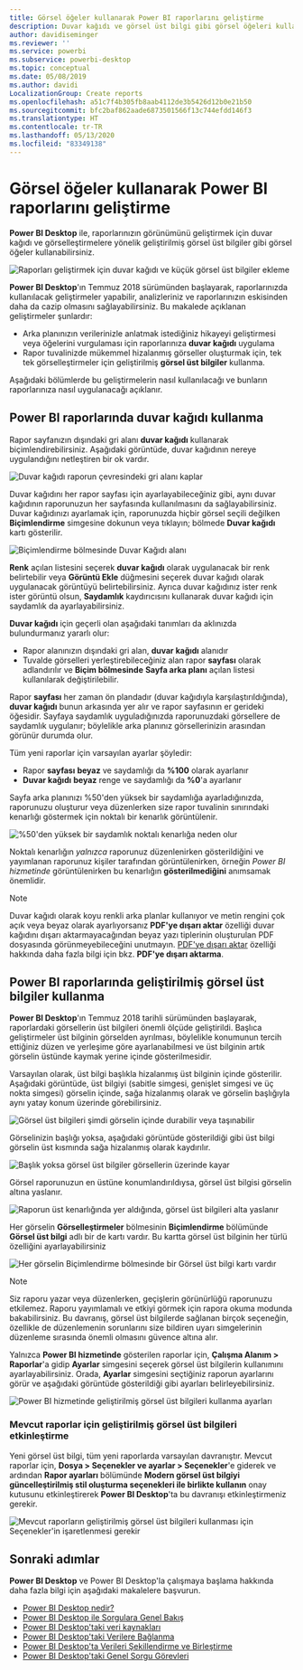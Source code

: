 ```yaml
---
title: Görsel öğeler kullanarak Power BI raporlarını geliştirme
description: Duvar kağıdı ve görsel üst bilgi gibi görsel öğeleri kullanarak raporları geliştirme
author: davidiseminger
ms.reviewer: ''
ms.service: powerbi
ms.subservice: powerbi-desktop
ms.topic: conceptual
ms.date: 05/08/2019
ms.author: davidi
LocalizationGroup: Create reports
ms.openlocfilehash: a51c7f4b305fb8aab4112de3b5426d12b0e21b50
ms.sourcegitcommit: bfc2baf862aade6873501566f13c744efdd146f3
ms.translationtype: HT
ms.contentlocale: tr-TR
ms.lasthandoff: 05/13/2020
ms.locfileid: "83349138"
---
```

# <a name="use-visual-elements-to-enhance-power-bi-reports"></a>Görsel öğeler kullanarak Power BI raporlarını geliştirme

**Power BI Desktop** ile, raporlarınızın görünümünü geliştirmek için duvar kağıdı ve görselleştirmelere yönelik geliştirilmiş görsel üst bilgiler gibi görsel öğeler kullanabilirsiniz.

![Raporları geliştirmek için duvar kağıdı ve küçük görsel üst bilgiler ekleme](media/desktop-visual-elements-for-reports/visual-elements-for-reports_01.png)

**Power BI Desktop**'ın Temmuz 2018 sürümünden başlayarak, raporlarınızda kullanılacak geliştirmeler yapabilir, analizleriniz ve raporlarınızın eskisinden daha da cazip olmasını sağlayabilirsiniz. Bu makalede açıklanan geliştirmeler şunlardır: 

* Arka planınızın verilerinizle anlatmak istediğiniz hikayeyi geliştirmesi veya öğelerini vurgulaması için raporlarınıza **duvar kağıdı** uygulama
* Rapor tuvalinizde mükemmel hizalanmış görseller oluşturmak için, tek tek görselleştirmeler için geliştirilmiş **görsel üst bilgiler** kullanma. 

Aşağıdaki bölümlerde bu geliştirmelerin nasıl kullanılacağı ve bunların raporlarınıza nasıl uygulanacağı açıklanır.

## <a name="using-wallpaper-in-power-bi-reports"></a>Power BI raporlarında duvar kağıdı kullanma

Rapor sayfanızın dışındaki gri alanı **duvar kağıdı** kullanarak biçimlendirebilirsiniz. Aşağıdaki görüntüde, duvar kağıdının nereye uygulandığını netleştiren bir ok vardır. 

![Duvar kağıdı raporun çevresindeki gri alanı kaplar](media/desktop-visual-elements-for-reports/visual-elements-for-reports_02.png)

Duvar kağıdını her rapor sayfası için ayarlayabileceğiniz gibi, aynı duvar kağıdının raporunuzun her sayfasında kullanılmasını da sağlayabilirsiniz. Duvar kağıdınızı ayarlamak için, raporunuzda hiçbir görsel seçili değilken **Biçimlendirme** simgesine dokunun veya tıklayın; bölmede **Duvar kağıdı** kartı gösterilir.

![Biçimlendirme bölmesinde Duvar Kağıdı alanı](media/desktop-visual-elements-for-reports/visual-elements-for-reports_03.png)

**Renk** açılan listesini seçerek **duvar kağıdı** olarak uygulanacak bir renk belirtebilir veya **Görüntü Ekle** düğmesini seçerek duvar kağıdı olarak uygulanacak görüntüyü belirtebilirsiniz. Ayrıca duvar kağıdınız ister renk ister görüntü olsun, **Saydamlık** kaydırıcısını kullanarak duvar kağıdı için saydamlık da ayarlayabilirsiniz.

**Duvar kağıdı** için geçerli olan aşağıdaki tanımları da aklınızda bulundurmanız yararlı olur:

* Rapor alanınızın dışındaki gri alan, **duvar kağıdı** alanıdır
* Tuvalde görselleri yerleştirebileceğiniz alan rapor **sayfası** olarak adlandırılır ve **Biçim bölmesinde** **Sayfa arka planı** açılan listesi kullanılarak değiştirilebilir.

Rapor **sayfası** her zaman ön plandadır (duvar kağıdıyla karşılaştırıldığında), **duvar kağıdı** bunun arkasında yer alır ve rapor sayfasının er gerideki öğesidir. Sayfaya saydamlık uyguladığınızda raporunuzdaki görsellere de saydamlık uygulanır; böylelikle arka planınız görsellerinizin arasından görünür durumda olur.

Tüm yeni raporlar için varsayılan ayarlar şöyledir:

* Rapor **sayfası** **beyaz** ve saydamlığı da **%100** olarak ayarlanır
* **Duvar kağıdı** **beyaz** renge ve saydamlığı da **%0**'a ayarlanır

Sayfa arka planınızı %50'den yüksek bir saydamlığa ayarladığınızda, raporunuzu oluşturur veya düzenlerken size rapor tuvalinin sınırındaki kenarlığı göstermek için noktalı bir kenarlık görüntülenir. 

![%50'den yüksek bir saydamlık noktalı kenarlığa neden olur](media/desktop-visual-elements-for-reports/visual-elements-for-reports_04.png)

Noktalı kenarlığın *yalnızca* raporunuz düzenlenirken gösterildiğini ve yayımlanan raporunuz kişiler tarafından görüntülenirken, örneğin *Power BI hizmetinde* görüntülenirken bu kenarlığın **gösterilmediğini** anımsamak önemlidir.

> [!NOTE]
> Duvar kağıdı olarak koyu renkli arka planlar kullanıyor ve metin rengini çok açık veya beyaz olarak ayarlıyorsanız **PDF'ye dışarı aktar** özelliği duvar kağıdını dışarı aktarmayacağından beyaz yazı tiplerinin oluşturulan PDF dosyasında görünmeyebileceğini unutmayın. [PDF'ye dışarı aktar](desktop-export-to-pdf.md) özelliği hakkında daha fazla bilgi için bkz. **PDF'ye dışarı aktarma**.


## <a name="using-improved-visual-headers-in-power-bi-reports"></a>Power BI raporlarında geliştirilmiş görsel üst bilgiler kullanma

**Power BI Desktop**'ın Temmuz 2018 tarihli sürümünden başlayarak, raporlardaki görsellerin üst bilgileri önemli ölçüde geliştirildi. Başlıca geliştirmeler üst bilginin görselden ayrılması, böylelikle konumunun tercih ettiğiniz düzen ve yerleşime göre ayarlanabilmesi ve üst bilginin artık görselin üstünde kaymak yerine içinde gösterilmesidir. 

Varsayılan olarak, üst bilgi başlıkla hizalanmış üst bilginin içinde gösterilir. Aşağıdaki görüntüde, üst bilgiyi (sabitle simgesi, genişlet simgesi ve üç nokta simgesi) görselin içinde, sağa hizalanmış olarak ve görselin başlığıyla aynı yatay konum üzerinde görebilirsiniz.

![Görsel üst bilgileri şimdi görselin içinde durabilir veya taşınabilir](media/desktop-visual-elements-for-reports/visual-elements-for-reports_05.png)

Görselinizin başlığı yoksa, aşağıdaki görüntüde gösterildiği gibi üst bilgi görselin üst kısmında sağa hizalanmış olarak kaydırılır. 

![Başlık yoksa görsel üst bilgiler görsellerin üzerinde kayar](media/desktop-visual-elements-for-reports/visual-elements-for-reports_07.png)

Görsel raporunuzun en üstüne konumlandırıldıysa, görsel üst bilgisi görselin altına yaslanır. 

![Raporun üst kenarlığında yer aldığında, görsel üst bilgileri alta yaslanır](media/desktop-visual-elements-for-reports/visual-elements-for-reports_08.png)

Her görselin **Görselleştirmeler** bölmesinin **Biçimlendirme** bölümünde **Görsel üst bilgi** adlı bir de kartı vardır. Bu kartta görsel üst bilginin her türlü özelliğini ayarlayabilirsiniz

![Her görselin Biçimlendirme bölmesinde bir Görsel üst bilgi kartı vardır](media/desktop-visual-elements-for-reports/visual-elements-for-reports_09.png)

> [!NOTE]
> Siz raporu yazar veya düzenlerken, geçişlerin görünürlüğü raporunuzu etkilemez. Raporu yayımlamalı ve etkiyi görmek için rapora okuma modunda bakabilirsiniz. Bu davranış, görsel üst bilgilerde sağlanan birçok seçeneğin, özellikle de düzenlemenin sorunlarını size bildiren uyarı simgelerinin düzenleme sırasında önemli olmasını güvence altına alır.

Yalnızca **Power BI hizmetinde** gösterilen raporlar için, **Çalışma Alanım > Raporlar**'a gidip **Ayarlar** simgesini seçerek görsel üst bilgilerin kullanımını ayarlayabilirsiniz. Orada, **Ayarlar** simgesini seçtiğiniz raporun ayarlarını görür ve aşağıdaki görüntüde gösterildiği gibi ayarları belirleyebilirsiniz.

![Power BI hizmetinde geliştirilmiş görsel üst bilgileri kullanma ayarları](media/desktop-visual-elements-for-reports/visual-elements-for-reports_10.png)

### <a name="enabling-improved-visual-headers-for-existing-reports"></a>Mevcut raporlar için geliştirilmiş görsel üst bilgileri etkinleştirme

Yeni görsel üst bilgi, tüm yeni raporlarda varsayılan davranıştır. Mevcut raporlar için, **Dosya > Seçenekler ve ayarlar > Seçenekler**'e giderek ve ardından **Rapor ayarları** bölümünde **Modern görsel üst bilgiyi güncelleştirilmiş stil oluşturma seçenekleri ile birlikte kullanın** onay kutusunu etkinleştirerek **Power BI Desktop**'ta bu davranışı etkinleştirmeniz gerekir.

![Mevcut raporların geliştirilmiş görsel üst bilgileri kullanması için Seçenekler'in işaretlenmesi gerekir](media/desktop-visual-elements-for-reports/visual-elements-for-reports_06.png)


## <a name="next-steps"></a>Sonraki adımlar
**Power BI Desktop** ve Power BI Desktop'la çalışmaya başlama hakkında daha fazla bilgi için aşağıdaki makalelere başvurun.

* [Power BI Desktop nedir?](../fundamentals/desktop-what-is-desktop.md)
* [Power BI Desktop ile Sorgulara Genel Bakış](../transform-model/desktop-query-overview.md)
* [Power BI Desktop'taki veri kaynakları](../connect-data/desktop-data-sources.md)
* [Power BI Desktop'taki Verilere Bağlanma](../connect-data/desktop-connect-to-data.md)
* [Power BI Desktop'ta Verileri Şekillendirme ve Birleştirme](../connect-data/desktop-shape-and-combine-data.md)
* [Power BI Desktop'taki Genel Sorgu Görevleri](../transform-model/desktop-common-query-tasks.md)   
